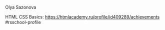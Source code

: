 Olya Sazonova

HTML CSS Basics: https://htmlacademy.ru/profile/id409289/achievements #rsschool-profile
